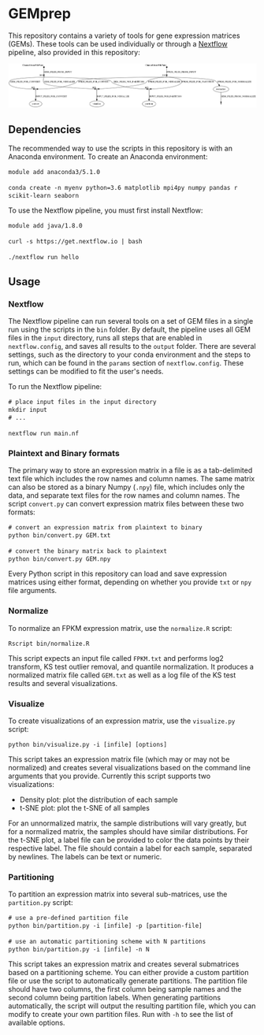 # GEMprep

This repository contains a variety of tools for gene expression matrices (GEMs). These tools can be used individually or through a [Nextflow](https://nextflow.io/) pipeline, also provided in this repository:

<img src="images/pipeline.png"/>

## Dependencies

The recommended way to use the scripts in this repository is with an Anaconda environment. To create an Anaconda environment:
```
module add anaconda3/5.1.0

conda create -n myenv python=3.6 matplotlib mpi4py numpy pandas r scikit-learn seaborn
```

To use the Nextflow pipeline, you must first install Nextflow:
```
module add java/1.8.0

curl -s https://get.nextflow.io | bash

./nextflow run hello
```

## Usage

### Nextflow

The Nextflow pipeline can run several tools on a set of GEM files in a single run using the scripts in the `bin` folder. By default, the pipeline uses all GEM files in the `input` directory, runs all steps that are enabled in `nextflow.config`, and saves all results to the `output` folder. There are several settings, such as the directory to your conda environment and the steps to run, which can be found in the `params` section of `nextflow.config`. These settings can be modified to fit the user's needs.

To run the Nextflow pipeline:
```
# place input files in the input directory
mkdir input
# ...

nextflow run main.nf
```

### Plaintext and Binary formats

The primary way to store an expression matrix in a file is as a tab-delimited text file which includes the row names and column names. The same matrix can also be stored as a binary Numpy (`.npy`) file, which includes only the data, and separate text files for the row names and column names. The script `convert.py` can convert expression matrix files between these two formats:
```
# convert an expression matrix from plaintext to binary
python bin/convert.py GEM.txt

# convert the binary matrix back to plaintext
python bin/convert.py GEM.npy
```

Every Python script in this repository can load and save expression matrices using either format, depending on whether you provide `txt` or `npy` file arguments.

### Normalize

To normalize an FPKM expression matrix, use the `normalize.R` script:
```
Rscript bin/normalize.R
```

This script expects an input file called `FPKM.txt` and performs log2 transform, KS test outlier removal, and quantile normalization. It produces a normalized matrix file called `GEM.txt` as well as a log file of the KS test results and several visualizations.

### Visualize

To create visualizations of an expression matrix, use the `visualize.py` script:
```
python bin/visualize.py -i [infile] [options]
```

This script takes an expression matrix file (which may or may not be normalized) and creates several visualizations based on the command line arguments that you provide. Currently this script supports two visualizations:

- Density plot: plot the distribution of each sample
- t-SNE plot: plot the t-SNE of all samples

For an unnormalized matrix, the sample distributions will vary greatly, but for a normalized matrix, the samples should have similar distributions. For the t-SNE plot, a label file can be provided to color the data points by their respective label. The file should contain a label for each sample, separated by newlines. The labels can be text or numeric.

### Partitioning

To partition an expression matrix into several sub-matrices, use the `partition.py` script:
```
# use a pre-defined partition file
python bin/partition.py -i [infile] -p [partition-file]

# use an automatic partitioning scheme with N partitions
python bin/partition.py -i [infile] -n N
```

This script takes an expression matrix and creates several submatrices based on a partitioning scheme. You can either provide a custom partition file or use the script to automatically generate partitions. The partition file should have two columns, the first column being sample names and the second column being partition labels. When generating partitions automatically, the script will output the resulting partition file, which you can modify to create your own partition files. Run with `-h` to see the list of available options.
